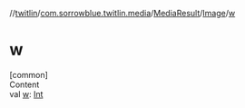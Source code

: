 //[twitlin](../../../index.md)/[com.sorrowblue.twitlin.media](../../index.md)/[MediaResult](../index.md)/[Image](index.md)/[w](w.md)



# w  
[common]  
Content  
val [w](w.md): [Int](https://kotlinlang.org/api/latest/jvm/stdlib/kotlin/-int/index.html)  



